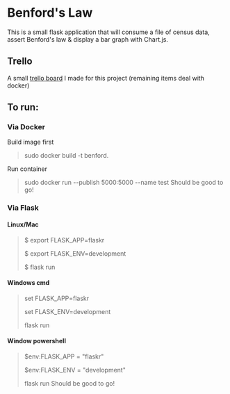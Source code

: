 # Benford's Law
This is a small flask application that will consume a file of census data, assert Benford's law & display a bar graph with Chart.js. 

## Trello
A small [trello board]() I made for this project (remaining items deal with docker)

## To run:
### Via Docker
Build image first
>sudo docker build -t benford.

Run container
>sudo docker run --publish 5000:5000 --name test
Should be good to go!

### Via Flask
#### Linux/Mac
>$ export FLASK_APP=flaskr
>
>$ export FLASK_ENV=development
>
>$ flask run

#### Windows cmd
> set FLASK_APP=flaskr
>
> set FLASK_ENV=development
>
> flask run

#### Window powershell
> $env:FLASK_APP = "flaskr"
>
> $env:FLASK_ENV = "development"
>
> flask run
Should be good to go!
